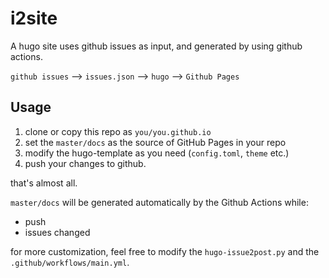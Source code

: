# i2site

A hugo site uses github issues as input, and generated by using github actions.

`github issues` --> `issues.json` --> `hugo` --> `Github Pages`

## Usage

1. clone or copy this repo as `you/you.github.io`
2. set the `master/docs` as the source of GitHub Pages in your repo
3. modify the hugo-template as you need (`config.toml`, `theme` etc.)
4. push your changes to github.

that's almost all.

`master/docs` will be generated automatically by the Github Actions while:

- push
- issues changed

for more customization, feel free to modify the `hugo-issue2post.py` and the `.github/workflows/main.yml`.
